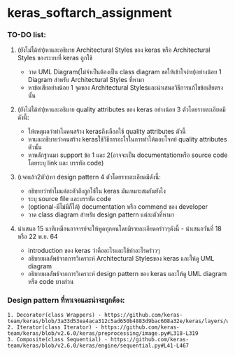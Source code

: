 # keras_softarch_assignment
### TO-DO list:

1. (ยังไม่ได้ทำ)หาและอธิบาย Architectural Styles ของ keras หรือ Architectural Styles ของระบบที่ keras ถูกใช้
	* วาด UML Diagram(ไม่จำเป็นต้องเป็น class diagram ขอให้เข้าใจง่าย)อย่างน้อย 1 Diagram สำหรับ Architectural Styles ที่หามา
	* หาข้อเสียอย่างน้อย 1 จุดของ Architectural Stylesและนำเสนอวิธีการแก้ไขข้อเสียตรงนั้น
	
2. (ยังไม่ได้ทำ)หาและอธิบาย quality attributes ของ keras อย่างน้อย 3 ตัวโดยรายละเอียดมีดังนี้:
	* ให้เหตุผลว่าทำไมคนสร้าง kerasถึงเลือกใช้ quality attributes ตัวนี้
	* หาและอธิบายว่าคนสร้าง kerasใช้วิธีการอะไรในการทำให้ตอบโจทย์ quality attributes ตัวนั้น
	* หาหลักฐานมา support ข้อ 1 และ 2(อาจจะเป็น documentationหรือ source code โดยระบุ link และ บรรทัด code) 
	
3. (เจอแล้ว2ตัว)หา design pattern 4 ตัวโดยรายละเอียดมีดังนี้:
	* อธิบายว่าทำไมแต่ละตัวถึงถูกใช้ใน keras มันเหมาะสมกันยังไง
	* ระบุ source file และบรรทัด code
	* (optional-มีไม่มีก็ได้) documentation หรือ commend ของ developer
	* วาด class diagram สำหรับ design pattern แต่ละตัวที่หามา
	
4. นำเสนอ 15 นาทีเหมือนอาจารย์จะให้พูดทุกคนโดยมีรายละเอียดคร่าวๆดังนี้ - นำเสนอวันที่ 18 หรือ 22 พ.ย. 64
	* introduction ของ keras ว่าคืออะไรและใช้ทำอะไรคร่าวๆ
	* อธิบายผลลัพธ์จากการวิเคราะห์ Architectural Stylesของ keras และให้ดู UML diagram
	* อธิบายผลลัพธ์จากการวิเคราะห์ design pattern ของ keras และให้ดู UML diagram หรือ code บางส่วน

### Design pattern ที่หาเจอและน่าจะถูกต้อง:
	1. Decorator(class Wrappers) - https://github.com/keras-team/keras/blob/3a33d53ea4aca312c5ad650b4883d9bac608a32e/keras/layers/wrappers.py#L34
	2. Iterator(class Iterator) - https://github.com/keras-team/keras/blob/v2.6.0/keras/preprocessing/image.py#L318-L319
	3. Composite(class Sequential) - https://github.com/keras-team/keras/blob/v2.6.0/keras/engine/sequential.py#L41-L467
